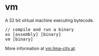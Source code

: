 # vm
A 32 bit virtual machine executing bytecode.

<pre>
// compile and run a binary
as [assembly] [binary]
vm [binary]
</pre>

More information at [vm.lima-city.at](https://vm.lima-city.at).
